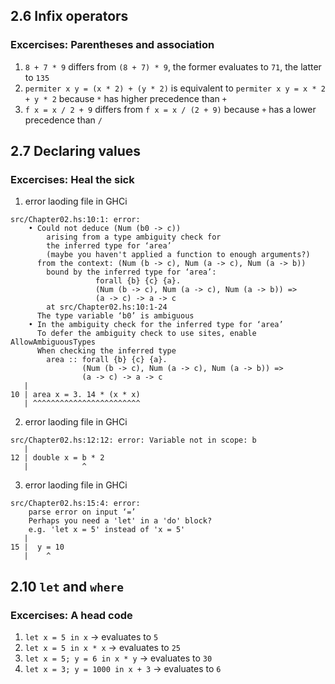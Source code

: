 ## 2.6 Infix operators

### Excercises: Parentheses and association

1. `8 + 7 * 9` differs from `(8 + 7) * 9`, the former evaluates to `71`, the latter to `135`
2. `permiter x y = (x * 2) + (y * 2)` is equivalent to `permiter x y = x * 2 + y * 2` because `*` has higher precedence than `+`
3. `f x = x / 2 + 9` differs from `f x = x / (2 + 9)` because `+` has a lower precedence than `/`

## 2.7 Declaring values

### Excercises: Heal the sick

1. error laoding file in GHCi

```
src/Chapter02.hs:10:1: error:
    • Could not deduce (Num (b0 -> c))
        arising from a type ambiguity check for
        the inferred type for ‘area’
        (maybe you haven't applied a function to enough arguments?)
      from the context: (Num (b -> c), Num (a -> c), Num (a -> b))
        bound by the inferred type for ‘area’:
                   forall {b} {c} {a}.
                   (Num (b -> c), Num (a -> c), Num (a -> b)) =>
                   (a -> c) -> a -> c
        at src/Chapter02.hs:10:1-24
      The type variable ‘b0’ is ambiguous
    • In the ambiguity check for the inferred type for ‘area’
      To defer the ambiguity check to use sites, enable AllowAmbiguousTypes
      When checking the inferred type
        area :: forall {b} {c} {a}.
                (Num (b -> c), Num (a -> c), Num (a -> b)) =>
                (a -> c) -> a -> c
   |
10 | area x = 3. 14 * (x * x)
   | ^^^^^^^^^^^^^^^^^^^^^^^^
```

2. error laoding file in GHCi

```
src/Chapter02.hs:12:12: error: Variable not in scope: b
   |
12 | double x = b * 2
   |            ^
```

3. error laoding file in GHCi

```
src/Chapter02.hs:15:4: error:
    parse error on input ‘=’
    Perhaps you need a 'let' in a 'do' block?
    e.g. 'let x = 5' instead of 'x = 5'
   |
15 |  y = 10
   |    ^
```

## 2.10 `let` and `where`

### Excercises: A head code

1. `let x = 5 in x` -> evaluates to `5`
1. `let x = 5 in x * x` -> evaluates to `25`
1. `let x = 5; y = 6 in x * y` -> evaluates to `30`
1. `let x = 3; y = 1000 in x + 3` -> evaluates to `6`

